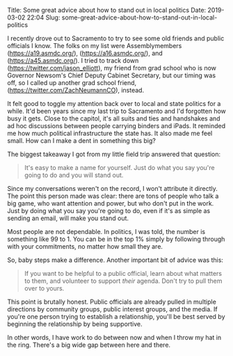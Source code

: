 Title: Some great advice about how to stand out in local politics
Date: 2019-03-02 22:04
Slug: some-great-advice-about-how-to-stand-out-in-local-politics

I recently drove out to Sacramento to try to see some old friends and public officials I know. The folks on my list were Assemblymembers (https://a19.asmdc.org/),  (https://a16.asmdc.org/), and (https://a45.asmdc.org/). I tried to track down (https://twitter.com/jason_elliott), my friend from grad school who is now Governor Newsom's Chief Deputy Cabinet Secretary, but our timing was off, so I called up another grad school friend, (https://twitter.com/ZachNeumannCO), instead. 

It felt good to toggle my attention back over to local and state politics for a while. It'd been years since my last trip to Sacramento and I'd forgotten how busy it gets. Close to the capitol, it's all suits and ties and handshakes and ad hoc discussions between people carrying binders and iPads. It reminded me how much political infrastructure the state has. It also made me feel small. How can I make a dent in something this big?

The biggest takeaway I got from my little field trip answered that question:

> It's easy to make a name for yourself. Just do what you say you're going to do and you will stand out.

Since my conversations weren't on the record, I won't attribute it directly. The point this person made was clear: there are tons of people who talk a big game, who want attention and power, but who don't put in the work. Just by doing what you say you're going to do, even if it's as simple as sending an email, will make you stand out. 

Most people are not dependable. In politics, I was told, the number is something like 99 to 1. You can be in the top 1% simply by following through with your commitments, no matter how small they are. 

So, baby steps make a difference. Another important bit of advice was this:

> If you want to be helpful to a public official, learn about what matters to them, and volunteer to support *their* agenda. Don't try to pull them over to yours.

This point is brutally honest. Public officials are already pulled in multiple directions by community groups, public interest groups, and the media. If you're one person trying to establish a relationship, you'll be best served by beginning the relationship by being supportive. 

In other words, I have work to do between now and when I throw my hat in the ring. There's a big wide gap between here and there.